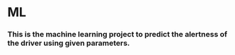 # ML
### This is the machine learning project to predict the alertness of the driver using given parameters.

